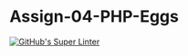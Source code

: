 # Assign-04-PHP-Eggs
[![GitHub's Super Linter](https://github.com/ICS20-Programming-Graeme-Barbe/Assign-04-PHP-Crepe/workflows/GitHub's%20Super%20Linter/badge.svg)](https://github.com/ICS20-Programming-Graeme-Barbe/Assign-04-PHP-Crepe/actions)